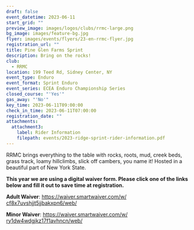 ```yaml
---
draft: false
event_datetime: 2023-06-11
start_grid: ""
preview_image: images/logos/clubs/rrmc-large.png
bg_image: images/feature-bg.jpg
flyer: images/events/flyers/23-en-rrmc-flyer.jpg
registration_url: ""
title: Pine Glen Farms Sprint
description: Bring on the rocks!
club:
  - RRMC
location: 199 Teed Rd, Sidney Center, NY
event_type: Enduro
event_format: Sprint Enduro
event_series: ECEA Enduro Championship Series
closed_course: "'Yes'"
gas_away: "'No'"
key_time: 2023-06-11T09:00:00
check_in_time: 2023-06-11T07:00:00
registration_date: ""
attachments:
  attachment3:
    label: Rider Information
    filepath: events/2023-ridge-sprint-rider-information.pdf
---
```

RRMC brings everything to the table with rocks, roots, mud, creek beds, grass track, loamy hillclimbs, slick off cambers, you name it! Hosted in a beautiful part of New York State.

**This year we are using a digital waiver form. Please click one of the links below and fill it out to save time at registration.**

**Adult Waiver**: [https://waiver.​smartwaiver.com/w/​cf8x7uvshjjt5jjbakxpn6/web/](https://waiver.smartwaiver.com/w/cf8x7uvshjjt5jjbakxpn6/web/)

**Minor Waiver**: [https://waiver.​smartwaiver.com/w/​ry1dw4wdgjkz17f1avhncn/web/](https://waiver.smartwaiver.com/w/ry1dw4wdgjkz17f1avhncn/web/)